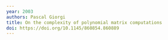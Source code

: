 ```yaml
---
year: 2003
authors: Pascal Giorgi
title: On the complexity of polynomial matrix computations
doi: https://doi.org/10.1145/860854.860889
---
```

